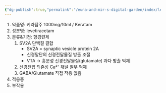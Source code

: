 ```yaml
---
{"dg-publish":true,"permalink":"/euna-and-mir-s-digital-garden/index/levetiracetam-ilrct-1-g/","tags":["template"]}
---
```


1. 약품명: 케라탐주 1000mg/10ml / Keratam 
2. 성분명: levetiracetam
3. 분류&기전: 항경련제 
	1. SV2A 단백질 결합
		- SV2A = synaptic vesicle protein 2A
		- 신경말단의 신경전달물질 방출 조절 
		- VTA → 흥분성 신경전달물질(glutamate) 과다 방출 억제
	2. 신경전압 의존성 Ca²⁺ 채널 일부 억제
	3. GABA/Glutamate 직접 작용 없음
4. 적응증
5. 부작용